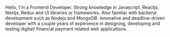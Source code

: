 Hello, I'm a Frontend Developer. Strong knowledge in Javascript, Reactjs, Nextjs, Redux and UI libraries or frameworks. Also familiar with backend development such as Nodejs and MongoDB. Innovative and deadline-driven developer with a couple years of experience in designing, developing and testing digital/ financial payment related web applications. 
